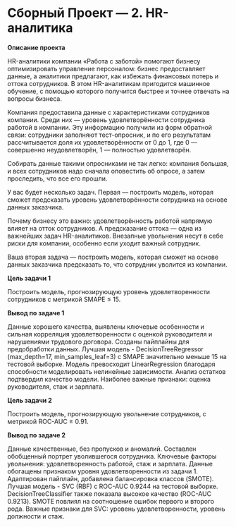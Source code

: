 # Сборный Проект — 2. HR-аналитика

**Описание проекта**

HR-аналитики компании «Работа с заботой» помогают бизнесу оптимизировать управление персоналом: бизнес предоставляет данные, а аналитики предлагают, как избежать финансовых потерь и оттока сотрудников. В этом HR-аналитикам пригодится машинное обучение, с помощью которого получится быстрее и точнее отвечать на вопросы бизнеса.

Компания предоставила данные с характеристиками сотрудников компании. Среди них — уровень удовлетворённости сотрудника работой в компании. Эту информацию получили из форм обратной связи: сотрудники заполняют тест-опросник, и по его результатам рассчитывается доля их удовлетворённости от 0 до 1, где 0 — совершенно неудовлетворён, 1 — полностью удовлетворён.

Собирать данные такими опросниками не так легко: компания большая, и всех сотрудников надо сначала оповестить об опросе, а затем проследить, что все его прошли. 

У вас будет несколько задач. Первая — построить модель, которая сможет предсказать уровень удовлетворённости сотрудника на основе данных заказчика. 

Почему бизнесу это важно: удовлетворённость работой напрямую влияет на отток сотрудников. А предсказание оттока — одна из важнейших задач HR-аналитиков. Внезапные увольнения несут в себе риски для компании, особенно если уходит важный сотрудник.

Ваша вторая задача — построить модель, которая сможет на основе данных заказчика предсказать то, что сотрудник уволится из компании.

**Цель задачи 1**

Построить модель, прогнозирующую уровень удовлетворенности сотрудников с метрикой SMAPE ≤ 15.

**Вывод по задаче 1**

Данные хорошего качества, выявлены ключевые особенности и сильная корреляция удовлетворенности с оценкой руководителя и нарушениями трудового договора.  Созданы пайплайны для предобработки данных. Лучшая модель - DecisionTreeRegressor (max_depth=17, min_samples_leaf=3) с SMAPE значительно меньше 15 на тестовой выборке. Модель превосходит LinearRegression благодаря способности моделировать нелинейные зависимости. Анализ остатков подтвердил качество модели. Наиболее важные признаки: оценка руководителя, стаж и зарплата.

**Цель задачи 2**

Построить модель, прогнозирующую увольнение сотрудников, с метрикой ROC-AUC ≥ 0.91.

**Вывод по задаче 2**

Данные качественные, без пропусков и аномалий. Составлен обобщенный портрет уволившегося сотрудника. Ключевые факторы увольнения: удовлетворенность работой, стаж и зарплата. Данные обогащены признаком уровня удовлетворенности из задачи 1. Адаптирован пайплайн, добавлена балансировка классов (SMOTE). Лучшая модель - SVC (RBF) с ROC-AUC 0.9244 на тестовой выборке. DecisionTreeClassifier также показала высокое качество (ROC-AUC 0.9213). SMOTE повлиял на соотношение ошибок первого и второго рода. Важные признаки для SVC: уровень удовлетворенности, уровень должности и стаж.
